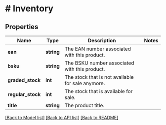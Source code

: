 # # Inventory

## Properties

Name | Type | Description | Notes
------------ | ------------- | ------------- | -------------
**ean** | **string** | The EAN number associated with this product. |
**bsku** | **string** | The BSKU number associated with this product. |
**graded_stock** | **int** | The stock that is not available for sale anymore. |
**regular_stock** | **int** | The stock that is available for sale. |
**title** | **string** | The product title. |

[[Back to Model list]](../../README.md#models) [[Back to API list]](../../README.md#endpoints) [[Back to README]](../../README.md)
